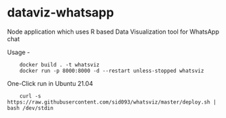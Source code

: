 # dataviz-whatsapp
Node application which uses R based Data Visualization tool for WhatsApp chat

Usage -
```
    docker build . -t whatsviz
    docker run -p 8000:8000 -d --restart unless-stopped whatsviz
```

One-Click run in Ubuntu 21.04
```
    curl -s https://raw.githubusercontent.com/sid093/whatsviz/master/deploy.sh | bash /dev/stdin 
```